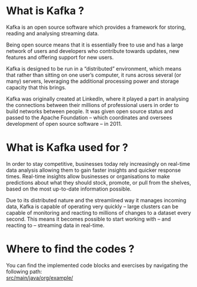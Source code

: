 # What is Kafka ?
Kafka is an open source software which provides a framework for storing, reading and analysing streaming data.

Being open source means that it is essentially free to use and has a large network of users and developers who contribute towards updates, new features and offering support for new users.

Kafka is designed to be run in a “distributed” environment, which means that rather than sitting on one user’s computer, it runs across several (or many) servers, leveraging the additional processing power and storage capacity that this brings.

Kafka was originally created at LinkedIn, where it played a part in analysing the connections between their millions of professional users in order to build networks between people. It was given open source status and passed to the Apache Foundation – which coordinates and oversees development of open source software – in 2011.

# What is Kafka used for ?
In order to stay competitive, businesses today rely increasingly on real-time data analysis allowing them to gain faster insights and quicker response times. Real-time insights allow businesses or organisations to make predictions about what they should stock, promote, or pull from the shelves, based on the most up-to-date information possible.

Due to its distributed nature and the streamlined way it manages incoming data, Kafka is capable of operating very quickly – large clusters can be capable of monitoring and reacting to millions of changes to a dataset every second. This means it becomes possible to start working with – and reacting to – streaming data in real-time.

# Where to find the codes ?
You can find the implemented code blocks and exercises by navigating the following path: <br />
[src/main/java/org/example/](https://github.com/NorayrPetrosyan/Weekly-report-codes/tree/24.10-28.10/src/main/java/org/example)
